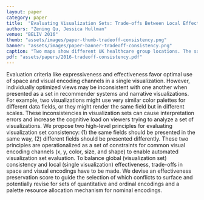 ```yaml
---
layout: paper
category: paper
title:  "Evaluating Visualization Sets: Trade-offs Between Local Effectiveness and Global Consistency"
authors: "Zening Qu, Jessica Hullman"
venue: "BELIV 2016"
thumb: "assets/images/paper-thumb-tradeoff-consistency.png"
banner: "assets/images/paper-banner-tradeoff-consistency.png"
caption: "Two maps show different UK healthcare group locations. The same colors represent different data in the two views, requiring viewers to maintain several meanings for each color value in memory as they analyze the set."
pdf: "assets/papers/2016-tradeoff-consistency.pdf"
---
```


<!-- abstract -->
Evaluation criteria like expressiveness and effectiveness favor optimal use of space and visual encoding channels in a single visualization. However, individually optimized views may be inconsistent with one another when presented as a set in recommender systems and narrative visualizations. For example, two visualizations might use very similar color palettes for different data fields, or they might render the same field but in different scales. These inconsistencies in visualization sets can cause interpretation errors and increase the cognitive load on viewers trying to analyze a set of visualizations. We propose two high-level principles for evaluating visualization set consistency: (1) the same fields should be presented in the same way, (2) different fields should be presented differently. These two principles are operationalized as a set of constraints for common visual encoding channels (x, y, color, size, and shape) to enable automated visualization set evaluation. To balance global (visualization set) consistency and local (single visualization) effectiveness, trade-offs in space and visual encodings have to be made. We devise an effectiveness preservation score to guide the selection of which conflicts to surface and potentially revise for sets of quantitative and ordinal encodings and a palette resource allocation mechanism for nominal encodings.
